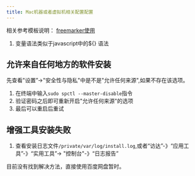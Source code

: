```yaml
---
title: Mac机器或者虚拟机相关配置配置
---
```


相关参考模板说明： [freemarker使用](https://juejin.im/post/5b598eccf265da0f4e62dfbc)

1. 变量语法类似于javascript中的${} 语法





## 允许来自任何地方的软件安装

先查看"设置”->"安全性与隐私"中是不是"允许任何来源",如果不存在该选项。

1. 在终端中输入`sudo spctl --master-disable`指令
2. 验证密码之后即可重新开启"允许任何来源"的选项
3. 最后可以重启后重试

## 增强工具安装失败

1. 查看安装日志文件`/private/var/log/install.log`,或者“访达”-》“应用工具”-》“实用工具”-> "控制台"-》“日志报告”

目前没有找到解决方法，直接使用百度网盘暂时。


